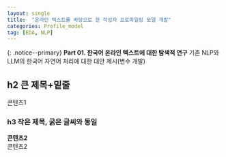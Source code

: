 ```yaml
---
layout: single
title:  "온라인 텍스트를 바탕으로 한 작성자 프로파일링 모델 개발"
categories: Profile_model
tag: [EDA, NLP]
---
```

{: .notice--primary} 
**Part 01. 한국어 온라인 텍스트에 대한 탐색적 연구**
기존 NLP와 LLM의 한국어 자연어 처리에 대한 대안 제시(변수 개발)
<br>

## h2 큰 제목+밑줄
콘텐츠1

### h3 작은 제목, 굵은 글씨와 동일
**콘텐츠2**<br>
콘텐츠2
